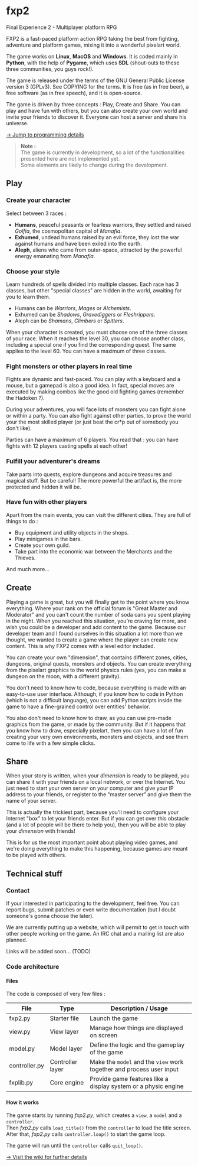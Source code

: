 fxp2
====

Final Experience 2 - Multiplayer platform RPG

FXP2 is a fast-paced platform action RPG taking the best from fighting, adventure and platform games, mixing it into a wonderful pixelart world.

The game works on **Linux**, **MacOS** and **Windows**. It is coded mainly in **Python**, with the help of **Pygame**, which uses **SDL** (shout-outs to these three communities, you guys rock!).

The game is released under the terms of the GNU General Public License version 3 (GPLv3). See COPYING for the terms. It is free (as in free beer), a free software (as in free speech), and it is open-source.
 
The game is driven by three concepts : Play, Create and Share.
You can play and have fun with others, but you can also create your own world and invite your friends to discover it. 
Everyone can host a server and share his universe.

[→ Jump to programming details](#technical-stuff)

> **Note :**  
> The game is currently in development, so a lot of the functionalities presented here are not implemented yet.  
> Some elements are likely to change during the development.

Play
----

### Create your character

Select between 3 races :
 - **Humans**, peaceful peasants or fearless warriors, they settled and raised *Golfia*, the cosmopolitan capital of *Manafia*.
 - **Exhumed**, undead humans raised by an evil force, they lost the war against humans and have been exiled into the earth.
 - **Aleph**, aliens who came from outer-space, attracted by the powerful energy emanating from *Manafia*.

### Choose your style

Learn hundreds of spells divided into multiple classes.
Each race has 3 classes, but other "special classes" are hidden in the world, awaiting for you to learn them.
 - Humans can be *Warriors*, *Mages* or *Alchemists*.
 - Exhumed can be *Shadows*, *Gravediggers* or *Fleshrippers*.
 - Aleph can be *Shamans*, *Climbers* or *Spitters*.
 
When your character is created, you must choose one of the three classes of your race.
When it reaches the level 30, you can choose another class, including a special one if you find the corresponding quest.
The same applies to the level 60.
You can have a maximum of three classes.

### Fight monsters or other players in real time

Fights are dynamic and fast-paced. You can play with a keyboard and a mouse, but a gamepad is also a good idea.
In fact, special moves are executed by making combos like the good old fighting games (remember the Hadoken ?).
 
During your adventures, you will face lots of monsters you can fight alone or within a party.
You can also fight against other parties, to prove the world your the most skilled player (or just beat the cr\*p out of somebody you don't like).
 
Parties can have a maximum of 6 players. You read that : you can have fights with 12 players casting spells at each other!

### Fulfill your adventurer's dreams

Take parts into quests, explore dungeons and acquire treasures and magical stuff.
But be careful! The more powerful the artifact is, the more protected and hidden it will be.

### Have fun with other players

Apart from the main events, you can visit the different cities. They are full of things to do :
 - Buy equipment and utility objects in the shops.
 - Play minigames in the bars.
 - Create your own guild.
 - Take part into the economic war between the Merchants and the Thieves.
 
And much more...

Create
------

Playing a game is great, but you will finally get to the point where you know everything. Where your rank on the official forum is "Great Master and Moderator" and you can't count the number of soda cans you spent playing in the night.
When you reached this situation, you're craving for more, and wish you could be a developer and add content to the game.
Because our developer team and I found ourselves in this situation a lot more than we thought, we wanted to create a game where the player can create new content.
This is why FXP2 comes with a level editor included.
 
You can create your own "dimension", that contains different zones, cities, dungeons, original quests, monsters and objects.
You can create everything from the pixelart graphics to the world physics rules (yes, you can make a dungeon on the moon, with a different gravity).

You don't need to know how to code, because everything is made with an easy-to-use user interface.
Although, if you know how to code in Python (which is not a difficult language), you can add Python scripts inside the game to have a fine-grained control over entities' behavior.

You also don't need to know how to draw, as you can use pre-made graphics from the game, or made by the community.
But if it happens that you know how to draw, especially pixelart, then you can have a lot of fun creating your very own environments, monsters and objects, and see them come to life with a few simple clicks.

Share
-----

When your story is written, when your *dimension* is ready to be played, you can share it with your friends on a local network, or over the Internet.
You just need to start your own server on your computer and give your IP address to your friends, or register to the "master server" and give them the name of your server.
 
This is actually the trickiest part, because you'll need to configure your Internet "box" to let your friends enter.
But if you can get over this obstacle (and a lot of people will be there to help you), then you will be able to play your *dimension* with friends!
 
This is for us the most important point about playing video games, and we're doing everything to make this happening, because games are meant to be played with others.

Technical stuff
---------------

### Contact

If your interested in participating to the development, feel free.
You can report bugs, submit patches or even write documentation (but I doubt someone's gonna choose the later).
 
We are currently putting up a website, which will permit to get in touch with other people working on the game.
An IRC chat and a mailing list are also planned.

Links will be added soon... (TODO)

### Code architecture

#### Files

The code is composed of very few files :

| File          |Type              | Description / Usage                                                  |
|---------------|------------------|----------------------------------------------------------------------|
| fxp2.py       | Starter file     | Launch the game                                                      |
| view.py       | View layer       | Manage how things are displayed on screen                            |
| model.py      | Model layer      | Define the logic and the gameplay of the game                        |
| controller.py | Controller layer | Make the `model` and the `view` work together and process user input |
| fxplib.py     | Core engine      | Provide game features like a display system or a physic engine       |

#### How it works

The game starts by running *fxp2.py*, which creates a `view`, a `model` and a `controller`.  
Then *fxp2.py* calls `load_title()` from the `controller` to load the title screen.  
After that, *fxp2.py* calls `controller.loop()` to start the game loop.  
 
The game will run until the `controller` calls `quit_loop()`.

[→ Visit the wiki for further details](https://github.com/euhmeuh/fxp2/wiki)
